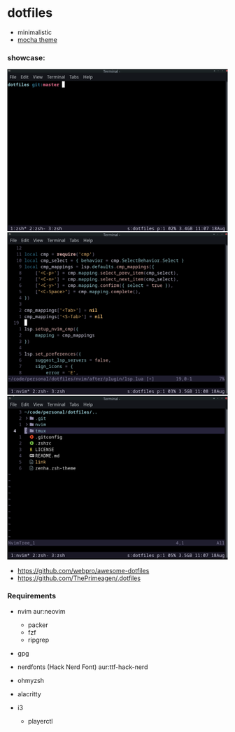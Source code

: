 # dotfiles

- minimalistic
- [mocha theme](https://github.com/catppuccin/catppuccin)

### showcase:

![root](./static/base.png)
![root](./static/nvim.png)
![root](./static/nvimtree.png)

-   https://github.com/webpro/awesome-dotfiles
-   https://github.com/ThePrimeagen/.dotfiles

### Requirements

- nvim  aur:neovim
    - packer
    - fzf
    - ripgrep
- gpg
- nerdfonts (Hack Nerd Font) aur:ttf-hack-nerd
- ohmyzsh
- alacritty

- i3
    - playerctl
